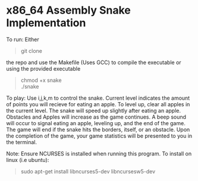 # x86_64 Assembly Snake Implementation
To run:
Either 
> git clone

the repo and use the Makefile (Uses GCC) to compile the executable or using the provided executable


> chmod +x snake \
> ./snake

To play: 
Use i,j,k,m to control the snake. Current level indicates the amount of points you will recieve for eating an apple.
To level up, clear all apples in the current level. The snake will speed up slightly after eating an apple. Obstacles and Apples will increase as the game continues. 
A beep sound will occur to signal eating an apple, leveling up, and the end of the game. The game will end if
the snake hits the borders, itself, or an obstacle. Upon the completion of the game, your game statistics will 
be presented to you in the terminal. 

Note:
Ensure NCURSES is installed when running this program. To install on linux (i.e ubuntu):
> sudo apt-get install libncurses5-dev libncursesw5-dev
